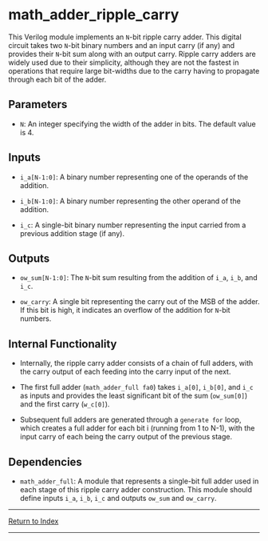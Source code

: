 # math_adder_ripple_carry

This Verilog module implements an `N`-bit ripple carry adder. This digital circuit takes two `N`-bit binary numbers and an input carry (if any) and provides their `N`-bit sum along with an output carry. Ripple carry adders are widely used due to their simplicity, although they are not the fastest in operations that require large bit-widths due to the carry having to propagate through each bit of the adder.

## Parameters

- `N`: An integer specifying the width of the adder in bits. The default value is 4.

## Inputs

- `i_a[N-1:0]`: A binary number representing one of the operands of the addition.

- `i_b[N-1:0]`: A binary number representing the other operand of the addition.

- `i_c`: A single-bit binary number representing the input carried from a previous addition stage (if any).

## Outputs

- `ow_sum[N-1:0]`: The `N`-bit sum resulting from the addition of `i_a`, `i_b`, and `i_c`.

- `ow_carry`: A single bit representing the carry out of the MSB of the adder. If this bit is high, it indicates an overflow of the addition for `N`-bit numbers.

## Internal Functionality

- Internally, the ripple carry adder consists of a chain of full adders, with the carry output of each feeding into the carry input of the next.

- The first full adder (`math_adder_full fa0`) takes `i_a[0]`, `i_b[0]`, and `i_c` as inputs and provides the least significant bit of the sum (`ow_sum[0]`) and the first carry (`w_c[0]`).

- Subsequent full adders are generated through a `generate for` loop, which creates a full adder for each bit i (running from 1 to N-1), with the input carry of each being the carry output of the previous stage.

## Dependencies

- `math_adder_full`: A module that represents a single-bit full adder used in each stage of this ripple carry adder construction. This module should define inputs `i_a`, `i_b`, `i_c` and outputs `ow_sum` and `ow_carry`.

---

[Return to Index](index.md)

----------
